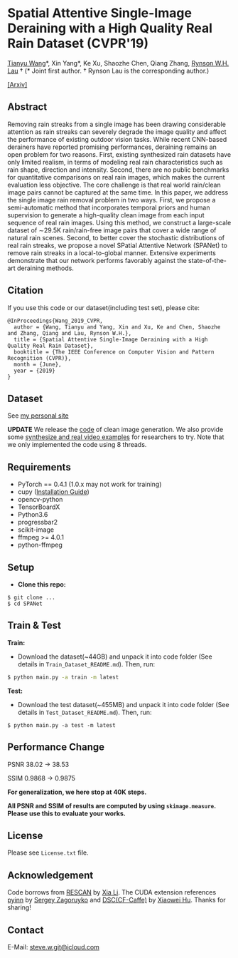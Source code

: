 # Spatial Attentive Single-Image Deraining with a High Quality Real Rain Dataset (CVPR'19)
[Tianyu Wang](https://stevewongv.github.io)\*, Xin Yang\*, Ke Xu, Shaozhe Chen, Qiang Zhang, [Rynson W.H. Lau](http://www.cs.cityu.edu.hk/~rynson/) † 
(\* Joint first author. † Rynson Lau is the corresponding author.)

[\[Arxiv\]](https://arxiv.org/abs/1904.01538) 

## Abstract
Removing rain streaks from a single image has been drawing considerable attention as rain streaks can severely degrade the image quality and affect the performance of existing outdoor vision tasks. While recent CNN-based derainers have reported promising performances, deraining remains an open problem for two reasons. First, existing synthesized rain datasets have only limited realism, in terms of modeling real rain characteristics such as rain shape, direction and intensity. Second, there are no public benchmarks for quantitative comparisons on real rain images, which makes the current evaluation less objective. The core challenge is that real world rain/clean image pairs cannot be captured at the same time. In this paper, we address the single image rain removal problem in two ways. First, we propose a semi-automatic method that incorporates temporal priors and human supervision to generate a high-quality clean image from each input sequence of real rain images. Using this method, we construct a large-scale dataset of ∼29.5K rain/rain-free image pairs that cover a wide range of natural rain scenes. Second, to better cover the stochastic distributions of real rain streaks, we propose a novel SPatial Attentive Network (SPANet) to remove rain streaks in a local-to-global manner. Extensive experiments demonstrate that our network performs favorably against the state-of-the-art deraining methods.

## Citation
If you use this code or our dataset(including test set), please cite:

```
@InProceedings{Wang_2019_CVPR,
  author = {Wang, Tianyu and Yang, Xin and Xu, Ke and Chen, Shaozhe and Zhang, Qiang and Lau, Rynson W.H.},
  title = {Spatial Attentive Single-Image Deraining with a High Quality Real Rain Dataset},
  booktitle = {The IEEE Conference on Computer Vision and Pattern Recognition (CVPR)},
  month = {June},
  year = {2019}
}
```

## Dataset
See [my personal site](https://stevewongv.github.io/)

**UPDATE** We release the [code](https://github.com/stevewongv/SPANet/blob/master/clean%20image%20generation.ipynb) of clean image generation. We also provide some [synthesize and real video examples](https://drive.google.com/file/d/1AgwSDy0W91uWGH9r6H4yMySFyJJh0vpM/view?usp=sharing) for researchers to try. Note that we only implemented the code using 8 threads.

## Requirements
* PyTorch == 0.4.1 (1.0.x may not work for training)
* cupy ([Installation Guide](https://docs-cupy.chainer.org/en/stable/install.html#install-cupy))
* opencv-python
* TensorBoardX
* Python3.6
* progressbar2
* scikit-image
* ffmpeg >= 4.0.1
* python-ffmpeg

## Setup
* **Clone this repo:**

```git
$ git clone ...
$ cd SPANet
```

## Train & Test
**Train:**
* Download the dataset(~44GB) and unpack it into code folder (See details in `Train_Dataset_README.md`). Then, run:

```bash
$ python main.py -a train -m latest
```

**Test:**
* Download the test dataset(~455MB) and unpack it into code folder (See details in `Test_Dataset_README.md`). Then, run: 

```
$ python main.py -a test -m latest
```

## Performance Change

PSNR 38.02 -> 38.53

SSIM 0.9868 -> 0.9875

**For generalization, we here stop at 40K steps.**

**All PSNR and SSIM of results are computed by using `skimage.measure`. Please use this to evaluate your works.**



## License
Please see `License.txt` file.

## Acknowledgement 

Code borrows from [RESCAN](https://github.com/XiaLiPKU/RESCAN) by [Xia Li](https://github.com/XiaLiPKU). The CUDA extension references [pyinn](https://github.com/szagoruyko/pyinn) by [Sergey Zagoruyko](https://github.com/szagoruyko) and [DSC(CF-Caffe)](https://github.com/xw-hu/CF-Caffe) by [Xiaowei Hu](https://github.com/xw-hu). Thanks for sharing!

## Contact
E-Mail: steve.w.git@icloud.com
